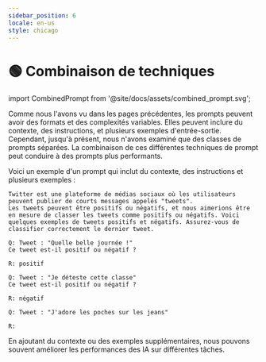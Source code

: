 ```yaml
---
sidebar_position: 6
locale: en-us
style: chicago
---
```


# 🟢 Combinaison de techniques

import CombinedPrompt from '@site/docs/assets/combined_prompt.svg';

<div style={{textAlign: 'center'}}>
  <CombinedPrompt style={{width:"500px",height:"300px",verticalAlign:"top"}}/>
</div>

Comme nous l'avons vu dans les pages précédentes, les prompts peuvent avoir des formats et des complexités variables. Elles peuvent inclure du contexte, des instructions, et plusieurs exemples d'entrée-sortie. Cependant, jusqu'à présent, nous n'avons examiné que des classes de prompts séparées. La combinaison de ces différentes techniques de prompt peut conduire à des prompts plus performants.

Voici un exemple d'un prompt qui inclut du contexte, des instructions et plusieurs exemples :

```text
Twitter est une plateforme de médias sociaux où les utilisateurs peuvent publier de courts messages appelés "tweets".
Les tweets peuvent être positifs ou négatifs, et nous aimerions être en mesure de classer les tweets comme positifs ou négatifs. Voici quelques exemples de tweets positifs et négatifs. Assurez-vous de classifier correctement le dernier tweet.

Q: Tweet : "Quelle belle journée !"
Ce tweet est-il positif ou négatif ?

R: positif

Q: Tweet : "Je déteste cette classe"
Ce tweet est-il positif ou négatif ?

R: négatif

Q: Tweet : "J'adore les poches sur les jeans"

R:
```

En ajoutant du contexte ou des exemples supplémentaires, nous pouvons souvent améliorer les performances des IA sur différentes tâches.
